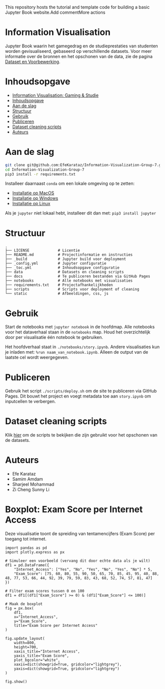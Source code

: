 This repository hosts the tutorial and template code for building a basic Jupyter Book website.Add commentMore actions
# Information Visualisation

Jupyter Book waarin het gamegedrag en de studieprestaties van studenten worden gevisualiseerd,
gebaseerd op verschillende datasets. Voor meer informatie over de bronnen en het opschonen van de data,
zie de pagina [Dataset en Voorbewerking](./docs/dataset-preprocessing.md).

# Inhoudsopgave

- [Information Visualisation: Gaming & Studie](#information-visualisation-gaming--studie)
- [Inhoudsopgave](#inhoudsopgave)
- [Aan de slag](#aan-de-slag)
- [Structuur](#structuur)
- [Gebruik](#gebruik)
- [Publiceren](#publiceren)
- [Dataset cleaning scripts](#dataset-cleaning-scripts)
- [Auteurs](#auteurs)

# Aan de slag

```bash
git clone git@github.com:EfeKarataz/Information-Visualization-Group-7.git
cd Information-Visualization-Group-7
pip3 install -r requirements.txt
```

Installeer daarnaast `conda` om een lokale omgeving op te zetten:
- [Installatie op MacOS](https://docs.conda.io/projects/conda/en/latest/user-guide/install/macos.html)
- [Installatie op Windows](https://docs.conda.io/projects/conda/en/latest/user-guide/install/windows.html)
- [Installatie op Linux](https://docs.conda.io/projects/conda/en/latest/user-guide/install/linux.html)

Als je `jupyter` niet lokaal hebt, installeer dit dan met: `pip3 install jupyter`

# Structuur

```
.
├── LICENSE             # Licentie
├── README.md           # Projectinformatie en instructies
├── _build              # Jupyter build voor deployment
├── _config.yml         # Jupyter configuratie
├── _toc.yml            # Inhoudsopgave configuratie
├── data                # Datasets en cleaning scripts
├── docs                # Te publiceren bestanden via GitHub Pages
├── notebooks           # Alle notebooks met visualisaties
├── requirements.txt    # Projectafhankelijkheden
├── scripts             # Scripts voor deployment of cleaning
└── static              # Afbeeldingen, css, js
```

# Gebruik

Start de notebooks met `jupyter notebook` in de hoofdmap. Alle notebooks voor het dataverhaal
staan in de `notebooks` map. Houd het overzichtelijk door per visualisatie één notebook te gebruiken.

Het hoofdverhaal staat in `./notebooks/story.ipynb`. Andere visualisaties kun je inladen met:
`%run naam_van_notebook.ipynb`. Alleen de output van de laatste cel wordt weergegeven.

# Publiceren

Gebruik het script `./scripts/deploy.sh` om de site te publiceren via GitHub Pages. Dit bouwt het project
en voegt metadata toe aan `story.ipynb` om inputcellen te verbergen.

# Dataset cleaning scripts

Klik [hier](./scripts/cleaning/) om de scripts te bekijken die zijn gebruikt voor het opschonen van de datasets.

# Auteurs
- Efe Karataz
- Samim Amdam
- Sharjeel Mohammad
- Zi Cheng Sunny Li

# Boxplot: Exam Score per Internet Access

Deze visualisatie toont de spreiding van tentamencijfers (Exam Score) per toegang tot internet.

```{code-cell} python
import pandas as pd
import plotly.express as px

# Simuleer een voorbeeld (vervang dit door echte data als je wilt)
df1 = pd.DataFrame({
    "Internet_Access": ["Yes", "No", "Yes", "No", "Yes", "No"] * 5,
    "Exam_Score": [75, 60, 80, 55, 90, 50, 65, 70, 85, 45, 95, 40, 88, 48, 77, 53, 66, 44, 92, 39, 79, 59, 83, 43, 68, 52, 74, 57, 81, 47]
})

# Filter exam scores tussen 0 en 100
df1 = df1[(df1["Exam_Score"] >= 0) & (df1["Exam_Score"] <= 100)]

# Maak de boxplot
fig = px.box(
    df1,
    x="Internet_Access",
    y="Exam_Score",
    title="Exam Score per Internet Access"
)

fig.update_layout(
    width=800,
    height=700,
    xaxis_title="Internet Access",
    yaxis_title="Exam Score",
    plot_bgcolor="white",
    xaxis=dict(showgrid=True, gridcolor="lightgrey"),
    yaxis=dict(showgrid=True, gridcolor="lightgrey")
)

fig.show()
```
